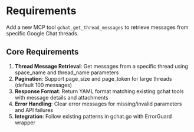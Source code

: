 # Requirements

Add a new MCP tool `gchat_get_thread_messages` to retrieve messages from specific Google Chat threads.

## Core Requirements

1. **Thread Message Retrieval**: Get messages from a specific thread using space_name and thread_name parameters
2. **Pagination**: Support page_size and page_token for large threads (default 100 messages)
3. **Response Format**: Return YAML format matching existing gchat tools with message details and attachments
4. **Error Handling**: Clear error messages for missing/invalid parameters and API failures
5. **Integration**: Follow existing patterns in gchat.go with ErrorGuard wrapper